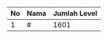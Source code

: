 | No | Nama            | Jumlah Level |
|----|-----------------|--------------|
| 1  | #    |    1601        |
